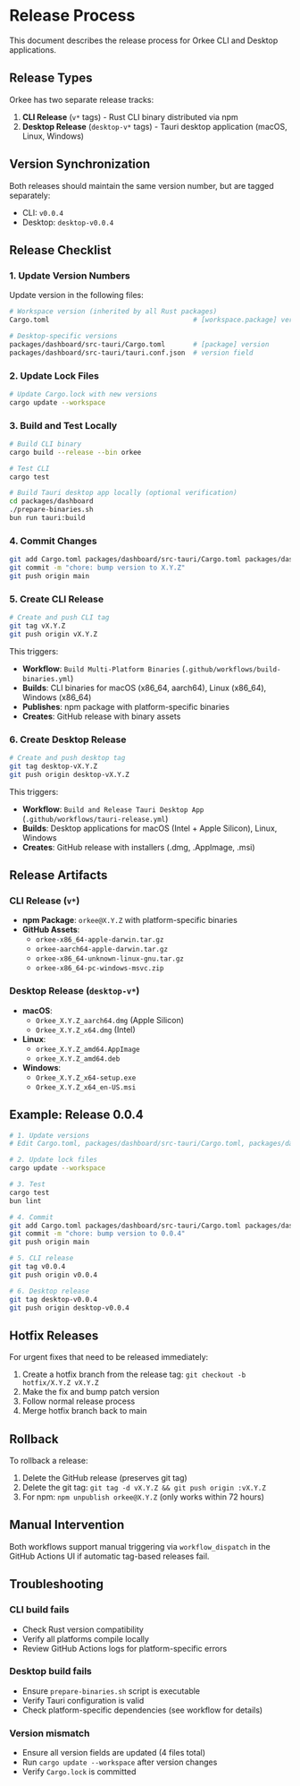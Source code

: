 # Release Process

This document describes the release process for Orkee CLI and Desktop applications.

## Release Types

Orkee has two separate release tracks:

1. **CLI Release** (`v*` tags) - Rust CLI binary distributed via npm
2. **Desktop Release** (`desktop-v*` tags) - Tauri desktop application (macOS, Linux, Windows)

## Version Synchronization

Both releases should maintain the same version number, but are tagged separately:
- CLI: `v0.0.4`
- Desktop: `desktop-v0.0.4`

## Release Checklist

### 1. Update Version Numbers

Update version in the following files:

```bash
# Workspace version (inherited by all Rust packages)
Cargo.toml                                    # [workspace.package] version

# Desktop-specific versions
packages/dashboard/src-tauri/Cargo.toml       # [package] version
packages/dashboard/src-tauri/tauri.conf.json  # version field
```

### 2. Update Lock Files

```bash
# Update Cargo.lock with new versions
cargo update --workspace
```

### 3. Build and Test Locally

```bash
# Build CLI binary
cargo build --release --bin orkee

# Test CLI
cargo test

# Build Tauri desktop app locally (optional verification)
cd packages/dashboard
./prepare-binaries.sh
bun run tauri:build
```

### 4. Commit Changes

```bash
git add Cargo.toml packages/dashboard/src-tauri/Cargo.toml packages/dashboard/src-tauri/tauri.conf.json Cargo.lock
git commit -m "chore: bump version to X.Y.Z"
git push origin main
```

### 5. Create CLI Release

```bash
# Create and push CLI tag
git tag vX.Y.Z
git push origin vX.Y.Z
```

This triggers:
- **Workflow**: `Build Multi-Platform Binaries` (`.github/workflows/build-binaries.yml`)
- **Builds**: CLI binaries for macOS (x86_64, aarch64), Linux (x86_64), Windows (x86_64)
- **Publishes**: npm package with platform-specific binaries
- **Creates**: GitHub release with binary assets

### 6. Create Desktop Release

```bash
# Create and push desktop tag
git tag desktop-vX.Y.Z
git push origin desktop-vX.Y.Z
```

This triggers:
- **Workflow**: `Build and Release Tauri Desktop App` (`.github/workflows/tauri-release.yml`)
- **Builds**: Desktop applications for macOS (Intel + Apple Silicon), Linux, Windows
- **Creates**: GitHub release with installers (.dmg, .AppImage, .msi)

## Release Artifacts

### CLI Release (`v*`)
- **npm Package**: `orkee@X.Y.Z` with platform-specific binaries
- **GitHub Assets**:
  - `orkee-x86_64-apple-darwin.tar.gz`
  - `orkee-aarch64-apple-darwin.tar.gz`
  - `orkee-x86_64-unknown-linux-gnu.tar.gz`
  - `orkee-x86_64-pc-windows-msvc.zip`

### Desktop Release (`desktop-v*`)
- **macOS**:
  - `Orkee_X.Y.Z_aarch64.dmg` (Apple Silicon)
  - `Orkee_X.Y.Z_x64.dmg` (Intel)
- **Linux**:
  - `orkee_X.Y.Z_amd64.AppImage`
  - `orkee_X.Y.Z_amd64.deb`
- **Windows**:
  - `Orkee_X.Y.Z_x64-setup.exe`
  - `Orkee_X.Y.Z_x64_en-US.msi`

## Example: Release 0.0.4

```bash
# 1. Update versions
# Edit Cargo.toml, packages/dashboard/src-tauri/Cargo.toml, packages/dashboard/src-tauri/tauri.conf.json

# 2. Update lock files
cargo update --workspace

# 3. Test
cargo test
bun lint

# 4. Commit
git add Cargo.toml packages/dashboard/src-tauri/Cargo.toml packages/dashboard/src-tauri/tauri.conf.json Cargo.lock
git commit -m "chore: bump version to 0.0.4"
git push origin main

# 5. CLI release
git tag v0.0.4
git push origin v0.0.4

# 6. Desktop release
git tag desktop-v0.0.4
git push origin desktop-v0.0.4
```

## Hotfix Releases

For urgent fixes that need to be released immediately:

1. Create a hotfix branch from the release tag: `git checkout -b hotfix/X.Y.Z vX.Y.Z`
2. Make the fix and bump patch version
3. Follow normal release process
4. Merge hotfix branch back to main

## Rollback

To rollback a release:

1. Delete the GitHub release (preserves git tag)
2. Delete the git tag: `git tag -d vX.Y.Z && git push origin :vX.Y.Z`
3. For npm: `npm unpublish orkee@X.Y.Z` (only works within 72 hours)

## Manual Intervention

Both workflows support manual triggering via `workflow_dispatch` in the GitHub Actions UI if automatic tag-based releases fail.

## Troubleshooting

### CLI build fails
- Check Rust version compatibility
- Verify all platforms compile locally
- Review GitHub Actions logs for platform-specific errors

### Desktop build fails
- Ensure `prepare-binaries.sh` script is executable
- Verify Tauri configuration is valid
- Check platform-specific dependencies (see workflow for details)

### Version mismatch
- Ensure all version fields are updated (4 files total)
- Run `cargo update --workspace` after version changes
- Verify `Cargo.lock` is committed
